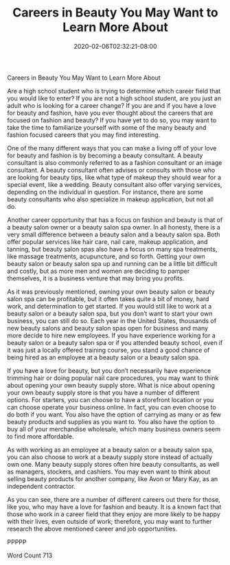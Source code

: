 ﻿---
title: "Careers in Beauty You May Want to Learn More About"
date: 2020-02-06T02:32:21-08:00
description: "TXT Tips for Web Success"
featured_image: "/images/TXT.jpg"
tags: ["TXT"]
---

Careers in Beauty You May Want to Learn More About

Are a high school student who is trying to determine which career field that you would like to enter?  If you are not a high school student, are you just an adult who is looking for a career change?  If you are and if you have a love for beauty and fashion, have you ever thought about the careers that are focused on fashion and beauty?  If you have yet to do so, you may want to take the time to familiarize yourself with some of the many beauty and fashion focused careers that you may find interesting.

One of the many different ways that you can make a living off of your love for beauty and fashion is by becoming a beauty consultant.  A beauty consultant is also commonly referred to as a fashion consultant or an image consultant.  A beauty consultant often advises or consults with those who are looking for beauty tips, like what type of makeup they should wear for a special event, like a wedding. Beauty consultant also offer varying services, depending on the individual in question. For instance, there are some beauty consultants who also specialize in makeup application, but not all do.

Another career opportunity that has a focus on fashion and beauty is that of a beauty salon owner or a beauty salon spa owner.  In all honesty, there is a very small difference between a beauty salon and a beauty salon spa.  Both offer popular services like hair care, nail care, makeup application, and tanning, but beauty salon spas also have a focus on many spa treatments, like massage treatments, acupuncture, and so forth.  Getting your own beauty salon or beauty salon spa up and running can be a little bit difficult and costly, but as more men and women are deciding to pamper themselves, it is a business venture that may bring you profits.

As it was previously mentioned, owning your own beauty salon or beauty salon spa can be profitable, but it often takes quite a bit of money, hard work, and determination to get started.  If you would still like to work at a beauty salon or a beauty salon spa, but you don’t want to start your own business, you can still do so.  Each year in the United States, thousands of new beauty salons and beauty salon spas open for business and many more decide to hire new employees.  If you have experience working for a beauty salon or a beauty salon spa or if you attended beauty school, even if it was just a locally offered training course, you stand a good chance of being hired as an employee at a beauty salon or a beauty salon spa.

If you have a love for beauty, but you don’t necessarily have experience trimming hair or doing popular nail care procedures, you may want to think about opening your own beauty supply store. What is nice about opening your own beauty supply store is that you have a number of different options. For starters, you can choose to have a storefront location or you can choose operate your business online. In fact, you can even choose to do both if you want.  You also have the option of carrying as many or as few beauty products and supplies as you want to.  You also have the option to buy all of your merchandise wholesale, which many business owners seem to find more affordable.

As with working as an employee at a beauty salon or a beauty salon spa, you can also choose to work at a beauty supply store instead of actually own one.  Many beauty supply stores often hire beauty consultants, as well as managers, stockers, and cashiers.  You may even want to think about selling beauty products for another company, like Avon or Mary Kay, as an independent contractor.

As you can see, there are a number of different careers out there for those, like you, who may have a love for fashion and beauty.  It is a known fact that those who work in a career field that they enjoy are more likely to be happy with their lives, even outside of work; therefore, you may want to further research the above mentioned career and job opportunities.

PPPPP

Word Count 713

